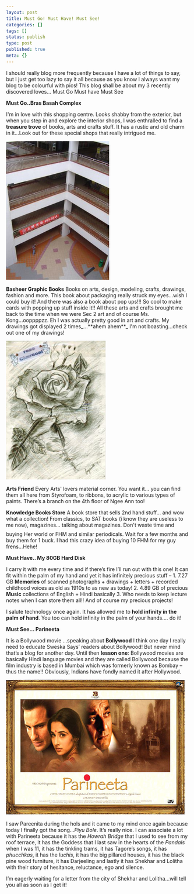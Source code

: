 ```yaml
---
layout: post
title: Must Go! Must Have! Must See!
categories: []
tags: []
status: publish
type: post
published: true
meta: {}
---
```

I should really blog more frequently because I have a lot of things to say, but I just get too lazy to say it all because as you know I always want my blog to be colourful with pics! This blog shall be about my 3 recently discovered loves... Must Go Must have Must See

**Must Go..Bras Basah Complex**

I'm in love with this shopping centre. Looks shabby from the exterior, but when you step in and explore the interior shops, I was enthralled to find a **treasure trove** of books, arts and crafts stuff. It has a rustic and old charm in it...Look out for these special shops that really intrigued me.

![](/img/bbc2.jpg)

**Basheer Graphic Books** Books on arts, design, modeling, crafts, drawings, fashion and more. This book about packaging really struck my eyes...wish I could buy it! And there was also a book about pop ups!!! So cool to make cards with popping up stuff inside it!! All these arts and crafts brought me back to the time when we were Sec 2 art and of course Ms. Kong...ooppppzz. Eh I was actually pretty good in art and crafts. My drawings got displayed 2 times_...\*\*ahem ahem\*\*_ I'm not boasting...check out one of my drawings!

![](/img/bbc4.jpg)

**Arts Friend** Every Arts' lovers material corner. You want it... you can find them all here from Styrofoam, to ribbons, to acrylic to various types of paints. There’s a branch on the 4th floor of Ngee Ann too!

**Knowledge Books Store** A book store that sells 2nd hand stuff... and wow what a collection! From classics, to SAT books (i know they are useless to me now), magazines... talking about magazines. Don't waste time and $$$$ buying Her world or FHM and similar periodicals. Wait for a few months and buy them for 1 buck. I had this crazy idea of buying 10 FHM for my guy frens...Hehe!

**Must Have.. My 80GB Hard Disk**

I carry it with me every time and if there’s fire I’ll run out with this one! It can fit within the palm of my hand and yet it has infinitely precious stuff – 1. 7.27 GB **Memories** of scanned photographs + drawings + letters + recorded childhood voices as old as 1910s to as new as today! 2. 4.89 GB of precious **Music** collections of English + Hindi basically 3. Who needs to keep lecture notes when I can store them all!! And of course my precious projects!

I salute technology once again. It has allowed me to **hold infinity in the palm of hand**. You too can hold infinity in the palm of your hands.... do it!

**Must See... Parineeta**

It is a Bollywood movie ...speaking about **Bollywood** I think one day I really need to educate Sweska Says’ readers about Bollywood! But never mind that’s a blog for another day. Until then **lesson one**: Bollywood movies are basically Hindi language movies and they are called Bollywood because the film industry is based in Mumbai which was formerly known as Bombay – thus the name!! Obviously, Indians have fondly named it after Hollywood.

![](/img/par.jpg)

I saw Pareenita during the hols and it came to my mind once again because today I finally got the song..._Piyu Bole_. It’s really nice. I can associate a lot with Parineeta because it has the _Howrah Bridge_ that I used to see from my roof terrace, it has the Goddess that I last saw in the hearts of the _Pandals_ when I was 11, it has the tinkling trams, it has Tagore’s songs, it has _phucchkas_, it has the _luchis_, it has the big pillared houses, it has the black pine wood furniture, it has Darjeeling and lastly it has Shekhar and Lolitha with their story of hesitance, reluctance, ego and silence.

I’m eagerly waiting for a letter from the city of Shekhar and Lolitha...will tell you all as soon as I get it!
